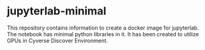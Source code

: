 # jupyterlab-minimal

This repository contains information to create a docker image for jupyterlab. The notebook has minimal python libraries in it. It has been created to utilize GPUs in Cyverse Discover Environment.

